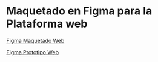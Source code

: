 # Maquetado en Figma para la Plataforma web
[Figma Maquetado Web](https://www.figma.com/file/HwfU4oI1XxlFIZRlspeZJt/Arte?type=design&node-id=54-53&mode=design&t=MF0e5rpSF46OJ3fD-0)


[Figma Prototipo Web](https://www.figma.com/proto/HwfU4oI1XxlFIZRlspeZJt/Arte?type=design&node-id=54-53&t=4Q5qUdjtWwg4McVh-1&scaling=scale-down&page-id=0%3A1&starting-point-node-id=8%3A3&mode=design)